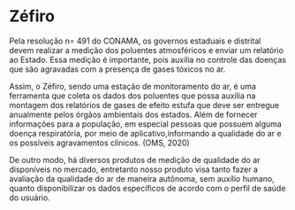 # Zéfiro 

Pela resolução n∘ 491 do CONAMA, os governos estaduais e distrital devem realizar
a medição dos poluentes atmosféricos e enviar um relatório ao Estado. Essa medição é
importante, pois auxilia no controle das doenças que são agravadas com a presença de
gases tóxicos no ar.

Assim, o Zéfiro, sendo uma estação de monitoramento do ar, é uma ferramenta
que coleta os dados dos poluentes que possa auxilia na montagem dos relatórios de gases
de efeito estufa que deve ser entregue anualmente pelos órgãos ambientais dos estados.
Além de fornecer informações para a população, em especial pessoas que possuem alguma
doença respiratória, por meio de aplicativo,informando a qualidade do ar e os possíveis
agravamentos clínicos. (OMS, 2020)

De outro modo, há diversos produtos de medição de qualidade do ar disponíveis no mercado, entretanto nosso produto visa tanto fazer a avaliação da qualidade do ar
de maneira autônoma, sem auxílio humano, quanto disponibilizar os dados específicos de
acordo com o perfil de saúde do usuário.